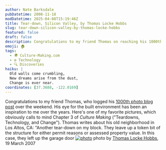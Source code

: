 ```yaml
---
author: Nate Barksdale
pubDatetime: 2008-11-18
modDatetime: 2025-04-08T15:19:46Z
title: Tear-down, Silicon Valley, by Thomas Locke Hobbs
slug: tear-down-silicon-valley-by-thomas-locke-hobbs
featured: false
draft: false
description: Congratulations to my friend Thomas on reaching his 1000th photo blog post, showcasing the changing landscape of his neighborhood.
emoji: 🏠
tags:
  - 🌍 Culture-Making.com
  - ⚙️ Technology
  - 🔍 Discoveries
haiku: |
  Old walls come crumbling,  
  New dreams arise from the dust,  
  Change is ever near.
coordinates: [37.3688, -122.0169]
---
```


Congratulations to my friend Thomas, who logged his [1000th photo blog post](http://web.archive.org/web/20230924205904/http://www.thomaslockehobbs.com/2008/11/1000th-post-i-started-this-blog-on-june.html) over the weekend. His eye for the built environment has been an inspiration to me over the years. Here's one of my favorite pictures, which obviously calls to mind Chapter 3 of _Culture Making_ ("Teardowns, Technology, and Change"). Thomas writes about his old neighborhood in Los Altos, CA: "Another tear-down on my block. They leave up a token bit of the structure for either permit reasons or assessed property value. In this case, they left up the garage door
[![photo](http://culture-making.com/media/614.jpg)](http://www.thomaslockehobbs.com/2007/03/another-tear-down-on-my-block.html)
photo by [Thomas Locke Hobbs](http://web.archive.org/web/20230924205122/http://www.thomaslockehobbs.com/2007/03/another-tear-down-on-my-block.html), 19 March 2007
